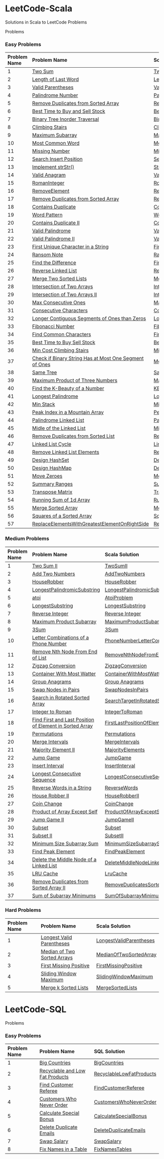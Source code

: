 # LeetCode-Scala

Solutions in Scala to LeetCode Problems

Problems

### Easy Problems

| Problem Name | Problem Name                                                                                                                                                                                                     | Scala Solution                                                                                                                                                              |
|:-------------|:-----------------------------------------------------------------------------------------------------------------------------------------------------------------------------------------------------------------|:----------------------------------------------------------------------------------------------------------------------------------------------------------------------------|
| 1            | [Two Sum](https://leetcode.com/problems/two-sum/)                                                                                                                                                                | [TwoSum](src/main/scala/com/leetcode/easy/TwoSum.scala)                                                                                                                     |
| 2            | [Length of Last Word](https://leetcode.com/problems/length-of-last-word/)                                                                                                                                        | [LengthOfLastWord](src/main/scala/com/leetcode/easy/LengthOfLastWord.scala)                                                                                                 |
| 3            | [Valid Parentheses](https://leetcode.com/problems/valid-parentheses/)                                                                                                                                            | [ValidParentheses](src/main/scala/com/leetcode/easy/ValidParentheses.scala)                                                                                                 |
| 4            | [Palindrome Number](https://leetcode.com/problems/palindrome-number/)                                                                                                                                            | [PalindromeProblem](src/main/scala/com/leetcode/easy/PalindromeProblem.scala)                                                                                               |
| 5            | [Remove Duplicates from Sorted Array](https://leetcode.com/problems/remove-duplicates-from-sorted-array/)                                                                                                        | [RemoveDuplicates](src/main/scala/com/leetcode/easy/RemoveDuplicates.scala)                                                                                                 |
| 6            | [Best Time to Buy and Sell Stock](https://leetcode.com/problems/best-time-to-buy-and-sell-stock/)                                                                                                                | [BestTimeToBuyStock](src/main/scala/com/leetcode/easy/BestTimeToBuyStock.scala)                                                                                             |
| 7            | [Binary Tree Inorder Traversal](https://leetcode.com/problems/binary-tree-inorder-traversal/)                                                                                                                    | [BinaryTreeInorderTraversal](src/main/scala/com/leetcode/easy/BinaryTreeTraversal.scala)                                                                                    |
| 8            | [Climbing Stairs](https://leetcode.com/problems/climbing-stairs/)                                                                                                                                                | [ClimbingStairs](src/main/scala/com/leetcode/easy/ClimbingStairs.scala)                                                                                                     |
| 9            | [Maximum Subarray](https://leetcode.com/problems/maximum-subarray/)                                                                                                                                              | [MaximumSubarray](src/main/scala/com/leetcode/easy/MaximumSubarray.scala)                                                                                                   |
| 10           | [Most Common Word](https://leetcode.com/problems/most-common-word/)                                                                                                                                              | [MostCommonWords](src/main/scala/com/leetcode/easy/MostCommonWords.scala)                                                                                                   |
| 11           | [Missing Number](https://leetcode.com/problems/missing-number/)                                                                                                                                                  | [MissingNumber](src/main/scala/com/leetcode/easy/MissingNumber.scala)                                                                                                       |
| 12           | [Search Insert Position](https://leetcode.com/problems/search-insert-position/)                                                                                                                                  | [SearchInsertPositionProblem](src/main/scala/com/leetcode/easy/SearchInsertPositionProblem.scala)                                                                           |
| 13           | [Implement strStr()](https://leetcode.com/problems/implement-strstr/)                                                                                                                                            | [StringStr](src/main/scala/com/leetcode/easy/StringStr.scala)                                                                                                               |
| 14           | [Valid Anagram](https://leetcode.com/problems/valid-anagram/)                                                                                                                                                    | [ValidAnagram](src/main/scala/com/leetcode/easy/ValidAnagram.scala)                                                                                                         |
| 15           | [RomanInteger](https://leetcode.com/problems/roman-to-integer/)                                                                                                                                                  | [RomanInteger](src/main/scala/com/leetcode/easy/RomanInteger.scala)                                                                                                         |
| 16           | [RemoveElement](https://leetcode.com/problems/remove-element/)                                                                                                                                                   | [RemoveElement](src/main/scala/com/leetcode/easy/RemoveElement.scala)                                                                                                       |
| 17           | [Remove Duplicates from Sorted Array](https://leetcode.com/problems/remove-duplicates-from-sorted-array/)                                                                                                        | [RemoveDuplicatesSortedArray](src/main/scala/com/leetcode/easy/RemoveDuplicatesSortedArray.scala)                                                                           |
| 18           | [Contains Duplicate](https://leetcode.com/problems/contains-duplicate/)                                                                                                                                          | [ContainsDuplicates](src/main/scala/com/leetcode/easy/ContainsDuplicates$.scala)                                                                                            |
| 19           | [Word Pattern](https://leetcode.com/problems/word-pattern/)                                                                                                                                                      | [WordPattern](src/main/scala/com/leetcode/easy/WordPattern.scala)                                                                                                           |
| 20           | [Contains Duplicate II](https://leetcode.com/problems/contains-duplicate-ii/)                                                                                                                                    | [ContainsDuplicatesII](src/main/scala/com/leetcode/easy/ContainsDuplicatesII.scala)                                                                                         |
| 21           | [Valid Palindrome](https://leetcode.com/problems/valid-palindrome/)                                                                                                                                              | [ValidPalindrome](src/main/scala/com/leetcode/easy/ValidPalindrome.scala)                                                                                                   |
| 22           | [Valid Palindrome II](https://leetcode.com/problems/valid-palindrome-ii/)                                                                                                                                        | [ValidPalindromeII](src/main/scala/com/leetcode/easy/ValidPalindromeII.scala)                                                                                               |
| 23           | [First Unique Character in a String](https://leetcode.com/problems/first-unique-character-in-a-string/)                                                                                                          | [FirstUniqueChar](src/main/scala/com/leetcode/easy/FirstUniqueChar.scala)                                                                                                   |
| 24           | [Ransom Note](https://leetcode.com/problems/ransom-note/)                                                                                                                                                        | [RansomNote](src/main/scala/com/leetcode/easy/RansomNote.scala)                                                                                                             |
| 25           | [Find the Difference](https://leetcode.com/problems/find-the-difference/)                                                                                                                                        | [FindDifference](src/main/scala/com/leetcode/easy/FindDifference.scala)                                                                                                     |
| 26           | [Reverse Linked List](https://leetcode.com/problems/reverse-linked-list/)                                                                                                                                        | [ReverseLinkedList](src/main/scala/com/leetcode/easy/ReverseLinkedList.scala)                                                                                               |
| 27           | [Merge Two Sorted Lists](https://leetcode.com/problems/merge-two-sorted-lists/submissions/)                                                                                                                      | [MergeSortedLists](src/main/scala/com/leetcode/easy/MergeSortedLists.scala)                                                                                                 |
| 28           | [Intersection of Two Arrays](https://leetcode.com/problems/intersection-of-two-arrays/)                                                                                                                          | [IntersectionTwoArrays](src/main/scala/com/leetcode/easy/IntersectionTwoArrays.scala)                                                                                       |
| 29           | [Intersection of Two Arrays II](https://leetcode.com/problems/intersection-of-two-arrays-ii/)                                                                                                                    | [IntersectionTwoArraysII](src/main/scala/com/leetcode/easy/IntersectionTwoArraysII.scala)                                                                                   |
| 30           | [Max Consecutive Ones](https://leetcode.com/problems/max-consecutive-ones/)                                                                                                                                      | [MaxConsecutiveOnes](src/main/scala/com/leetcode/easy/MaxConsecutiveOnes.scala)                                                                                             |
| 31           | [Consecutive Characters](https://leetcode.com/problems/consecutive-characters/)                                                                                                                                  | [ConsecutiveCharacters](src/main/scala/com/leetcode/easy/ConsecutiveCharacters.scala)                                                                                       |
| 32           | [Longer Contiguous Segments of Ones than Zeros](https://leetcode.com/problems/longer-contiguous-segments-of-ones-than-zeros/)                                                                                    | [LongerContiguousSegments](src/main/scala/com/leetcode/easy/LongerContiguousSegments.scala)                                                                                 |
| 33           | [Fibonacci Number](https://leetcode.com/problems/fibonacci-number/)                                                                                                                                              | [FibonacciNumber](src/main/scala/com/leetcode/easy/FibonacciNumber.scala)                                                                                                   |
| 34           | [Find Common Characters](https://leetcode.com/problems/find-common-characters/)                                                                                                                                  | [FindCommonCharacters](src/main/scala/com/leetcode/easy/FindCommonCharacters.scala)                                                                                         |
| 35           | [Best Time to Buy Sell Stock](https://leetcode.com/problems/best-time-to-buy-and-sell-stock/)                                                                                                                    | [BestTimeBuySellStock](src/main/scala/com/leetcode/easy/BestTimeBuySellStock.scala)                                                                                         |
| 36           | [Min Cost Climbing Stairs](https://leetcode.com/problems/min-cost-climbing-stairs/)                                                                                                                              | [MinCostClimbingStairs](src/main/scala/com/leetcode/easy/MinCostClimbingStairs.scala)                                                                                       |
| 37           | [Check if Binary String Has at Most One Segment of Ones](https://leetcode.com/problems/check-if-binary-string-has-at-most-one-segment-of-ones/)                                                                  | [MostOneSegmentOfOnes](src/main/scala/com/leetcode/easy/MostOneSegmentOfOnes.scala)                                                                                         |
| 38           | [Same Tree](https://leetcode.com/problems/same-tree/)                                                                                                                                                            | [SameTree](src/main/scala/com/leetcode/easy/SameTree.scala)                                                                                                                 |
| 39           | [Maximum Product of Three Numbers](https://leetcode.com/problems/maximum-product-of-three-numbers/)                                                                                                              | [MaximumProductThreeNumbers](src/main/scala/com/leetcode/easy/MaximumProductThreeNumbers.scala)                                                                             |
| 40           | [Find the K-Beauty of a Number](https://leetcode.com/problems/find-the-k-beauty-of-a-number/)                                                                                                                    | [KBeautyNumber](src/main/scala/com/leetcode/easy/KBeautyNumber.scala)                                                                                                       |
| 41           | [Longest Palindrome](https://leetcode.com/problems/longest-palindrome/)                                                                                                                                          | [LongestPalindrome](src/main/scala/com/leetcode/easy/LongestPalindrome.scala)                                                                                               |
| 42           | [Min Stack](https://leetcode.com/problems/min-stack/)                                                                                                                                                            | [MinStack](src/main/scala/com/leetcode/easy/MinStack.scala)                                                                                                                 |
| 43           | [Peak Index in a Mountain Array](https://leetcode.com/problems/peak-index-in-a-mountain-array/)                                                                                                                  | [PeekIndexInMountainArray](src/main/scala/com/leetcode/easy/PeekIndexInMountainArray.scala)                                                                                 |
| 44           | [Palindrome Linked List](https://leetcode.com/problems/palindrome-linked-list/)                                                                                                                                  | [PalindromeLinkedList](src/main/scala/com/leetcode/easy/PalindromeLinkedList.scala)                                                                                         |
| 45           | [Midle of the Linked List](https://leetcode.com/problems/middle-of-the-linked-list/)                                                                                                                             | [MiddleLinkedList](src/main/scala/com/leetcode/easy/MiddleLinkedList.scala)                                                                                                 |
| 46           | [Remove Duplicates from Sorted List](https://leetcode.com/problems/remove-duplicates-from-sorted-list/)                                                                                                          | [RemoveDuplicatesFromSortedLinkedList](src/main/scala/com/leetcode/easy/RemoveDuplicatesFromSortedLinkedList.scala)                                                         |
| 47           | [Linked List Cycle](https://leetcode.com/problems/linked-list-cycle/)                                                                                                                                            | [LinkedListCycle](src/main/scala/com/leetcode/easy/LinkedListCycle.scala)                                                                                                   |
| 48           | [Remove Linked List Elements](https://leetcode.com/problems/remove-linked-list-elements/)                                                                                                                        | [RemoveLinkedListElements](src/main/scala/com/leetcode/easy/RemoveLinkedListElements.scala)                                                                                 |
| 49           | [Design HashSet](https://leetcode.com/problems/design-hashset/)                                                                                                                                                  | [DesignHashSet](src/main/scala/com/leetcode/easy/DesignHashSet.scala)                                                                                                       |
| 50           | [Design HashMap](https://leetcode.com/problems/design-hashmap/)                                                                                                                                                  | [DesignHashMap](src/main/scala/com/leetcode/easy/DesignHashMap.scala)                                                                                                       |
| 51           | [Move Zeroes](https://leetcode.com/problems/move-zeroes/)                                                                                                                                                        | [MoveZeros](src/main/scala/com/leetcode/easy/MoveZeros.scala)                                                                                                               |
| 52           | [Summary Ranges](https://leetcode.com/problems/summary-ranges/)                                                                                                                                                  | [SummaryRanges](src/main/scala/com/leetcode/easy/SummaryRanges.scala)                                                                                                       |
| 53           | [Transpose Matrix](https://leetcode.com/problems/transpose-matrix/)                                                                                                                                              | [TransposeMatrix](src/main/scala/com/leetcode/easy/TransposeMatrix.scala)                                                                                                   |
| 54           | [Running Sum of 1d Array](https://leetcode.com/problems/running-sum-of-1d-array/)                                                                                                                                | [RunningSum1dArray](src/main/scala/com/leetcode/easy/RunningSum1dArray.scala)                                                                                               |
| 55           | [Merge Sorted Array](https://leetcode.com/problems/merge-sorted-array)                                                                                                                                           | [MergeSortedArray](src/main/scala/com/leetcode/easy/MergeSortedArray.scala)                                                                                                 |
| 56           | [Squares of a Sorted Array](https://leetcode.com/problems/squares-of-a-sorted-array/)                                                                                                                            | [SquaresSortedArray](src/main/scala/com/leetcode/easy/SquaresSortedArray.scala)                                                                                             |
| 57           | [ReplaceElementsWithGreatestElementOnRightSide](https://leetcode.com/problems/replace-elements-with-greatest-element-on-right-side)                                                                              | [ReplaceElementsWithGreatestElementOnRightSide](src/main/scala/com/leetcode/easy/ReplaceElementsWithGreatestElementOnRightSide.scala)                                       |


### Medium Problems

| Problem Name | Problem Name                                                                                                                                                                                                                                                                             | Scala Solution                                                                                                              |
|:-------------|:-----------------------------------------------------------------------------------------------------------------------------------------------------------------------------------------------------------------------------------------------------------------------------------------|:----------------------------------------------------------------------------------------------------------------------------|
| 1            | [Two Sum II](https://leetcode.com/problems/two-sum-ii-input-array-is-sorted/submissions/)                                                                                                                                                                                                | [TwoSumII](src/main/scala/com/leetcode/medium/TwoSumII.scala)                                                               |
| 2            | [Add Two Numbers](https://leetcode.com/problems/add-two-numbers/)                                                                                                                                                                                                                        | [AddTwoNumbers](src/main/scala/com/leetcode/medium/AddTwoNumbers.scala)                                                     |
| 3            | [HouseRobber](https://leetcode.com/problems/house-robber/)                                                                                                                                                                                                                               | [HouseRobber](src/main/scala/com/leetcode/medium/HouseRobber.scala)                                                         |
| 4            | [LongestPalindromicSubstring](https://leetcode.com/problems/longest-palindromic-substring/)                                                                                                                                                                                              | [LongestPalindromicSubstring](src/main/scala/com/leetcode/medium/LongestPalindromicSubstring.scala)                         |
| 5            | [atoi](https://leetcode.com/problems/string-to-integer-atoi/)                                                                                                                                                                                                                            | [AtoiProblem](src/main/scala/com/leetcode/medium/AtoiProblem.scala)                                                         |
| 6            | [LongestSubstring](https://leetcode.com/problems/longest-substring-without-repeating-characters/)                                                                                                                                                                                        | [LongestSubstring](src/main/scala/com/leetcode/medium/LongestSubstring.scala)                                               |
| 7            | [Reverse Integer](https://leetcode.com/problems/reverse-integer/)                                                                                                                                                                                                                        | [Reverse Integer](src/main/scala/com/leetcode/medium/ReverseInteger.scala)                                                  |
| 8            | [Maximum Product Subarray](https://leetcode.com/problems/maximum-product-subarray/)                                                                                                                                                                                                      | [MaximumProductSubarray](src/main/scala/com/leetcode/medium/MaximumProductSubarray.scala)                                   |
| 9            | [3Sum](https://leetcode.com/problems/3sum/)                                                                                                                                                                                                                                              | [3Sum](src/main/scala/com/leetcode/medium/ThreeSum.scala)                                                                   |
| 10           | [Letter Combinations of a Phone Number](https://leetcode.com/problems/letter-combinations-of-a-phone-number/)                                                                                                                                                                            | [PhoneNumberLetterCombinations](src/main/scala/com/leetcode/medium/PhoneNumberLetterCombinations.scala)                     |
| 11           | [Remove Nth Node From End of List](https://leetcode.com/problems/remove-nth-node-from-end-of-list/)                                                                                                                                                                                      | [RemoveNthNodeFromEndOfList](src/main/scala/com/leetcode/medium/RemoveNthNodeFromEndOfList.scala)                           |
| 12           | [Zigzag Conversion](https://leetcode.com/problems/zigzag-conversion/)                                                                                                                                                                                                                    | [ZigzagConversion](src/main/scala/com/leetcode/medium/ZigzagConversion.scala)                                               |
| 13           | [Container With Most Watter](https://leetcode.com/problems/container-with-most-water/)                                                                                                                                                                                                   | [ContainerWithMostWatter](src/main/scala/com/leetcode/medium/ContainerWithMostWatter.scala)                                 |
| 14           | [Group Anagrams](https://leetcode.com/problems/group-anagrams/)                                                                                                                                                                                                                          | [Group Anagrams](src/main/scala/com/leetcode/medium/GroupAnagrams.scala)                                                    |
| 15           | [Swap Nodes in Pairs](https://leetcode.com/problems/swap-nodes-in-pairs/)                                                                                                                                                                                                                | [SwapNodesInPairs](src/main/scala/com/leetcode/medium/SwapNodesInPairs.scala)                                               |
| 16           | [Search in Rotated Sorted Array](https://leetcode.com/problems/search-in-rotated-sorted-array/)                                                                                                                                                                                          | [SearchTargetInRotatedSortedArray](src/main/scala/com/leetcode/medium/SearchTargetInRotatedSortedArray.scala)               |
| 17           | [Integer to Roman](https://leetcode.com/problems/integer-to-roman/)                                                                                                                                                                                                                      | [IntegerToRoman](src/main/scala/com/leetcode/medium/IntegerToRoman.scala)                                                   |
| 18           | [Find First and Last Position of Element in Sorted Array](https://leetcode.com/problems/find-first-and-last-position-of-element-in-sorted-array/)                                                                                                                                        | [FirstLastPositionOfElementInSortedArray](src/main/scala/com/leetcode/medium/FirstLastPositionOfElementInSortedArray.scala) |
| 19           | [Permutations](https://leetcode.com/problems/permutations/)                                                                                                                                                                                                                              | [Permutations](src/main/scala/com/leetcode/medium/Permutations.scala)                                                       |
| 20           | [Merge Intervals](https://leetcode.com/problems/merge-intervals/)                                                                                                                                                                                                                        | [MergeIntervals](src/main/scala/com/leetcode/medium/Permutations.scala)                                                     |
| 21           | [Majority Element II](https://leetcode.com/problems/majority-element-ii/)                                                                                                                                                                                                                | [MajorityElements](src/main/scala/com/leetcode/medium/MajorityElements.scala)                                               |
| 22           | [Jump Game](https://leetcode.com/problems/jump-game/)                                                                                                                                                                                                                                    | [JumpGame](src/main/scala/com/leetcode/medium/JumpGame.scala)                                                               |
| 23           | [Insert Interval](https://leetcode.com/problems/insert-interval/submissions/)                                                                                                                                                                                                            | [InsertInterval](src/main/scala/com/leetcode/medium/InsertInterval.scala)                                                   |
| 24           | [Longest Consecutive Sequence](https://leetcode.com/problems/longest-consecutive-sequence/)                                                                                                                                                                                              | [LongestConsecutiveSequence](src/main/scala/com/leetcode/medium/LongestConsecutiveSequence.scala)                           |
| 25           | [Reverse Words in a String](https://leetcode.com/problems/reverse-words-in-a-string/)                                                                                                                                                                                                    | [ReverseWords](src/main/scala/com/leetcode/medium/ReverseWords.scala)                                                       |
| 26           | [House Robber II](https://leetcode.com/problems/house-robber-ii/)                                                                                                                                                                                                                        | [HouseRobberII](src/main/scala/com/leetcode/medium/HouseRobberII.scala)                                                     |
| 27           | [Coin Change](https://leetcode.com/problems/coin-change/)                                                                                                                                                                                                                                | [CoinChange](src/main/scala/com/leetcode/medium/CoinChange.scala)                                                           |
| 28           | [Product of Array Except Self](https://leetcode.com/problems/product-of-array-except-self)                                                                                                                                                                                               | [ProductOfArrayExceptSelf](src/main/scala/com/leetcode/medium/ProductOfArrayExceptSelf.scala)                               |
| 29           | [Jump Game II](https://leetcode.com/problems/jump-game-ii/)                                                                                                                                                                                                                              | [JumpGameII](src/main/scala/com/leetcode/medium/JumpGameII.scala)                                                           |
| 30           | [Subset](https://leetcode.com/problems/subsets/)                                                                                                                                                                                                                                         | [Subset](src/main/scala/com/leetcode/medium/Subset.scala)                                                                   |
| 31           | [Subset II](https://leetcode.com/problems/subsets-ii/)                                                                                                                                                                                                                                   | [SubsetII](src/main/scala/com/leetcode/medium/SubsetII.scala)                                                               |
| 32           | [Minimum Size Subarray Sum](https://leetcode.com/problems/minimum-size-subarray-sum/)                                                                                                                                                                                                    | [MinimumSizeSubarraySum](src/main/scala/com/leetcode/medium/MinimumSizeSubarraySum.scala)                                   |
| 33           | [Find Peak Element](https://leetcode.com/problems/find-peak-element/)                                                                                                                                                                                                                    | [FindPeakElement](src/main/scala/com/leetcode/medium/FindPeakElement.scala)                                                 |
| 34           | [Delete the Middle Node of a Linked List](https://leetcode.com/problems/delete-the-middle-node-of-a-linked-list/)                                                                                                                                                                        | [DeleteMiddleNodeLinkedList](src/main/scala/com/leetcode/medium/DeleteMiddleNodeLinkedList.scala)                           |
| 35           | [LRU Cache](https://leetcode.com/problems/lru-cache/)                                                                                                                                                                                                                                    | [LruCache](src/main/scala/com/leetcode/medium/LruCache.scala)                                                               |
| 36           | [Remove Duplicates from Sorted Array II](https://leetcode.com/problems/remove-duplicates-from-sorted-array-ii/)                                                                                                                                                                          | [RemoveDuplicatesSortedArrayII](src/main/scala/com/leetcode/medium/RemoveDuplicatesSortedArrayII.scala)                     |
| 37           | [Sum of Subarray Minimums](https://leetcode.com/problems/sum-of-subarray-minimums/)                                                                                                                                                                                                      | [SumOfSubarrayMinimums](src/main/scala/com/leetcode/medium/SumOfSubarrayMinimums.scala)                                     |


### Hard Problems

| Problem Name | Problem Name                                                                                                                                               | Scala Solution                                                                            |
|:-------------|:-----------------------------------------------------------------------------------------------------------------------------------------------------------|:------------------------------------------------------------------------------------------|
| 1            | [Longest Valid Parentheses](https://leetcode.com/problems/longest-valid-parentheses/)                                                                      | [LongestValidParentheses](src/main/scala/com/leetcode/hard/LongestValidParentheses.scala) |
| 2            | [Median of Two Sorted Arrays](https://leetcode.com/problems/median-of-two-sorted-arrays/)                                                                  | [MedianOfTwoSortedArray](src/main/scala/com/leetcode/hard/MedianOfTwoSortedArray.scala)   |
| 3            | [First Missing Positive](https://leetcode.com/problems/first-missing-positive/)                                                                            | [FirstMissingPositive](src/main/scala/com/leetcode/hard/FirstMissingPositive.scala)       |
| 4            | [Sliding Window Maximum](https://leetcode.com/problems/sliding-window-maximum/)                                                                            | [SlidingWindowMaximum](src/main/scala/com/leetcode/hard/SlidingWindowMaximum.scala)       |
| 5            | [Merge k Sorted Lists](https://leetcode.com/problems/merge-k-sorted-lists/)                                                                                | [MergeSortedLists](src/main/scala/com/leetcode/hard/MergeSortedLists.scala)               |


# LeetCode-SQL

Problems

### Easy Problems

| Problem Name | Problem Name                                                                                                                  | SQL Solution                                                                                         |
|:-------------|:------------------------------------------------------------------------------------------------------------------------------|:-----------------------------------------------------------------------------------------------------|
| 1            | [Big Countries](https://leetcode.com/problems/big-countries/)                                                                 | [BigCountries](src/main/sql/leetcode/easy/BigCountries.sql)                                          |
| 2            | [Recyclable and Low Fat Products](https://leetcode.com/problems/recyclable-and-low-fat-products/)                             | [RecyclableLowFatProducts](src/main/sql/leetcode/easy/RecyclableLowFatProducts.sql)                  |
| 3            | [Find Customer Referee](https://leetcode.com/problems/find-customer-referee/)                                                 | [FindCustomerReferee](src/main/sql/leetcode/easy/FindCustomerReferee.sql)                            |
| 4            | [Customers Who Never Order](https://leetcode.com/problems/customers-who-never-order/)                                         | [CustomersWhoNeverOrder](src/main/sql/leetcode/easy/CustomersWhoNeverOrder.sql)                      |
| 5            | [Calculate Special Bonus](https://leetcode.com/problems/calculate-special-bonus)                                              | [CalculateSpecialBonus](src/main/sql/leetcode/easy/CalculateSpecialBonus.sql)                        |
| 6            | [Delete Duplicate Emails](https://leetcode.com/problems/delete-duplicate-emails/)                                             | [DeleteDuplicateEmails](src/main/sql/leetcode/easy/DeleteDuplicateEmails.sql)                        |
| 7            | [Swap Salary](https://leetcode.com/problems/swap-salary/)                                                                     | [SwapSalary](src/main/sql/leetcode/easy/SwapSalary.sql)                                              |
| 8            | [Fix Names in a Table](https://leetcode.com/problems/fix-names-in-a-table/)                                                   | [FixNamesTables](src/main/sql/leetcode/easy/FixNamesTables.sql)                                      |
